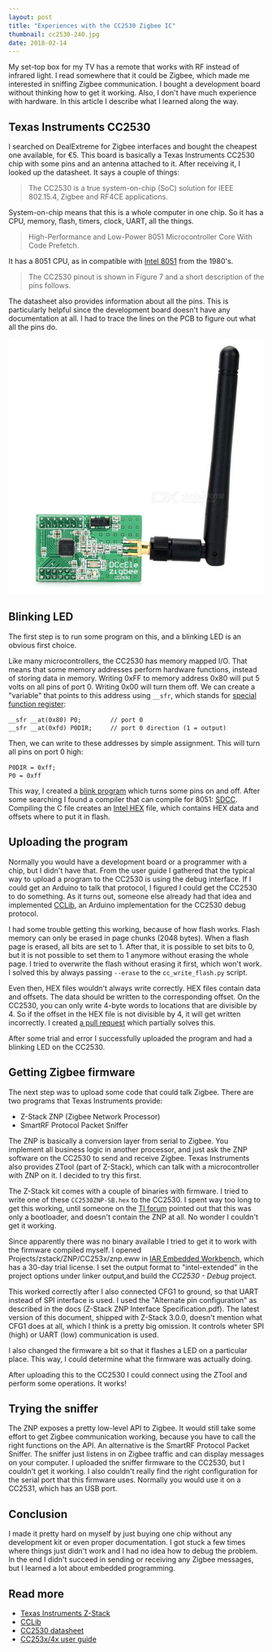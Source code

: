 ```yaml
---
layout: post
title: "Experiences with the CC2530 Zigbee IC"
thumbnail: cc2530-240.jpg
date: 2018-02-14
---
```


My set-top box for my TV has a remote that works with RF instead of infrared light. I read somewhere that it could be Zigbee, which made me interested in sniffing Zigbee communication. I bought a development board without thinking how to get it working. Also, I don't have much experience with hardware. In this article I describe what I learned along the way.

## Texas Instruments CC2530

I searched on DealExtreme for Zigbee interfaces and bought the cheapest one available, for &euro;5. This board is basically a Texas Instruments CC2530 chip with some pins and an antenna attached to it.
After receiving it, I looked up the datasheet. It says a couple of things:

> The CC2530 is a true system-on-chip (SoC) solution for IEEE 802.15.4, Zigbee and RF4CE applications.

System-on-chip means that this is a whole computer in one chip. So it has a CPU, memory, flash, timers, clock, UART, all the things.

> High-Performance and Low-Power 8051 Microcontroller Core With Code Prefetch.

It has a 8051 CPU, as in compatible with [Intel 8051](https://en.wikipedia.org/wiki/Intel_MCS-51) from the 1980's. 

> The CC2530 pinout is shown in Figure 7 and a short description of the pins follows.

The datasheet also provides information about all the pins. This is particularly helpful since the development board doesn't have any documentation at all. I had to trace the lines on the PCB to figure out what all the pins do.

<img src="/images/cc2530.jpg" alt="CC2530 board">

## Blinking LED

The first step is to run some program on this, and a blinking LED is an obvious first choice. 

Like many microcontrollers, the CC2530 has memory mapped I/O. That means that some memory addresses perform hardware functions, instead of storing data in memory. Writing 0xFF to memory address 0x80 will put 5 volts on all pins of port 0. Writing 0x00 will turn them off. We can create a "variable" that points to this address using `__sfr`, which stands for [special function register](https://en.wikipedia.org/wiki/Special_function_register):

    __sfr __at(0x80) P0;        // port 0
    __sfr __at(0xfd) P0DIR;     // port 0 direction (1 = output)

Then, we can write to these addresses by simple assignment. This will turn all pins on port 0 high:

    P0DIR = 0xff;
    P0 = 0xff

This way, I created a [blink program](https://github.com/Sjord/cc2530/blob/master/blink/blink.c) which turns some pins on and off.  After some searching I found a compiler that can compile for 8051: [SDCC](http://sdcc.sourceforge.net/). Compiling the C file creates an [Intel HEX](https://en.wikipedia.org/wiki/Intel_HEX) file, which contains HEX data and offsets where to put it in flash. 

## Uploading the program

Normally you would have a development board or a programmer with a chip, but I didn't have that. From the user guide I gathered that the typical way to upload a program to the CC2530 is using the debug interface. If I could get an Arduino to talk that protocol, I figured I could get the CC2530 to do something. As it turns out, someone else already had that idea and implemented [CCLib](https://github.com/wavesoft/CCLib), an Arduino implementation for the CC2530 debug protocol.

I had some trouble getting this working, because of how flash works. Flash memory can only be erased in page chunks (2048 bytes). When a flash page is erased, all bits are set to 1. After that, it is possible to set bits to 0, but it is not possible to set them to 1 anymore without erasing the whole page. I tried to overwrite the flash without erasing it first, which won't work. I solved this by always passing `--erase` to the `cc_write_flash.py` script.

Even then, HEX files wouldn't always write correctly. HEX files contain data and offsets. The data should be written to the corresponding offset. On the CC2530, you can only write 4-byte words to locations that are divisible by 4. So if the offset in the HEX file is not divisible by 4, it will get written incorrectly. I created [a pull request](https://github.com/wavesoft/CCLib/pull/18) which partially solves this.

After some trial and error I successfully uploaded the program and had a blinking LED on the CC2530.

## Getting Zigbee firmware

The next step was to upload some code that could talk Zigbee. There are two programs that Texas Instruments provide:

* Z-Stack ZNP (Zigbee Network Processor)
* SmartRF Protocol Packet Sniffer

The ZNP is basically a conversion layer from serial to Zigbee. You implement all business logic in another processor, and just ask the ZNP software on the CC2530 to send and receive Zigbee. Texas Instruments also provides ZTool (part of Z-Stack), which can talk with a microcontroller with ZNP on it. I decided to try this first.

The Z-Stack kit comes with a couple of binaries with firmware. I tried to write one of these `CC2530ZNP-SB.hex` to the CC2530. I spent way too long to get this working, until someone on the [TI forum](CC2530ZNP-SB.hex) pointed out that this was only a bootloader, and doesn't contain the ZNP at all. No wonder I couldn't get it working.

Since apparently there was no binary available I tried to get it to work with the firmware compiled myself. I opened Projects/zstack/ZNP/CC253x/znp.eww in [IAR Embedded Workbench](https://www.iar.com/iar-embedded-workbench/), which has a 30-day trial license. I set the output format to "intel-extended" in the project options under linker output,and build the *CC2530 - Debug* project.

This worked correctly after I also connected CFG1 to ground, so that UART instead of SPI interface is used. I used the "Alternate pin configuration" as described in the docs (Z-Stack ZNP Interface Specification.pdf). The latest version of this document, shipped with Z-Stack 3.0.0, doesn't mention what CFG1 does at all, which I think is a pretty big omission. It controls wheter SPI (high) or UART (low) communication is used.

I also changed the firmware a bit so that it flashes a LED on a particular place. This way, I could determine what the firmware was actually doing. 

After uploading this to the CC2530 I could connect using the ZTool and perform some operations. It works!

## Trying the sniffer

The ZNP exposes a pretty low-level API to Zigbee. It would still take some effort to get Zigbee communication working, because you have to call the right functions on the API. An alternative is the SmartRF Protocol Packet Sniffer. The sniffer just listens in on Zigbee traffic and can display messages on your computer. I uploaded the sniffer firmware to the CC2530, but I couldn't get it working. I also couldn't really find the right configuration for the serial port that this firmware uses. Normally you would use it on a CC2531, which has an USB port.

## Conclusion

I made it pretty hard on myself by just buying one chip without any development kit or even proper documentation. I got stuck a few times where things just didn't work and I had no idea how to debug the problem. In the end I didn't succeed in sending or receiving any Zigbee messages, but I learned a lot about embedded programming.

## Read more

* [Texas Instruments Z-Stack](http://www.ti.com/tool/z-stack)
* [CCLib](https://github.com/wavesoft/CCLib)
* [CC2530 datasheet](http://www.ti.com/lit/ds/symlink/cc2530.pdf)
* [CC253x/4x user guide](http://www.ti.com/lit/ug/swru191f/swru191f.pdf)
